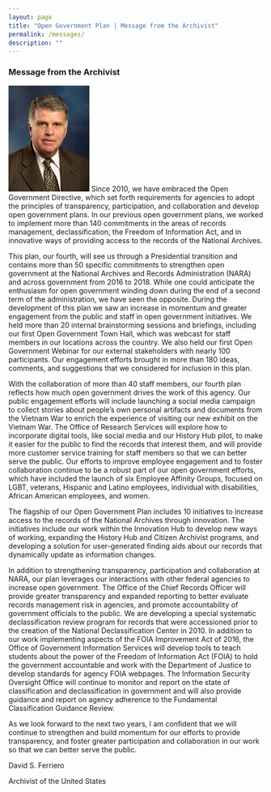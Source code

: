 ```yaml
---
layout: page
title: "Open Government Plan | Message from the Archivist"
permalink: /messages/
description: ""
---
```


### Message from the Archivist

<img src="../assets/images/archivist.png" alt="archivist" class="imgright">
Since 2010, we have embraced the Open Government Directive, which set forth requirements for agencies to adopt the principles of transparency, participation, and collaboration and develop open government plans. In our previous open government plans, we worked to implement more than 140 commitments in the areas of records management, declassification, the Freedom of Information Act, and in innovative ways of providing access to the records of the National Archives.

This plan, our fourth, will see us through a Presidential transition and contains more than 50 specific commitments to strengthen open government at the National Archives and Records Administration (NARA) and across government from 2016 to 2018. While one could anticipate the enthusiasm for open government winding down during the end of a second term of the administration, we have seen the opposite. During the development of this plan we saw an increase in momentum and greater engagement from the public and staff in open government initiatives. We held more than 20 internal brainstorming sessions and briefings, including our first Open Government Town Hall, which was webcast for staff members in our locations across the country. We also held our first Open Government Webinar for our external stakeholders with nearly 100 participants. Our engagement efforts brought in more than 180 ideas, comments, and suggestions that we considered for inclusion in this plan.

With the collaboration of more than 40 staff members, our fourth plan reflects how much open government drives the work of this agency. Our public engagement efforts will include launching a social media campaign to collect stories about people’s own personal artifacts and documents from the Vietnam War to enrich the experience of visiting our new exhibit on the Vietnam War. The Office of Research Services will explore how to incorporate digital tools, like social media and our History Hub pilot, to make it easier for the public to find the records that interest them, and will provide more customer service training for staff members so that we can better serve the public. Our efforts to improve employee engagement and to foster collaboration continue to be a robust part of our open government efforts, which have included the launch of six Employee Affinity Groups, focused on LGBT, veterans, Hispanic and Latino employees, individual with disabilities, African American employees, and women.

The flagship of our Open Government Plan includes 10 initiatives to increase access to the records of the National Archives through innovation. The initiatives include our work within the Innovation Hub to develop new ways of working, expanding the History Hub and Citizen Archivist programs, and developing a solution for user-generated finding aids about our records that dynamically update as information changes.

In addition to strengthening transparency, participation and collaboration at NARA, our plan leverages our interactions with other federal agencies to increase open government. The Office of the Chief Records Officer will provide greater transparency and expanded reporting to better evaluate records management risk in agencies, and promote accountability of government officials to the public. We are developing a special systematic declassification review program for records that were accessioned prior to the creation of the National Declassification Center in 2010. In addition to our work implementing aspects of the FOIA Improvement Act of 2016, the Office of Government Information Services will develop tools to teach students about the power of the Freedom of Information Act (FOIA) to hold the government accountable and work with the Department of Justice to develop standards for agency FOIA webpages. The Information Security Oversight Office will continue to monitor and report on the state of classification and declassification in government and will also provide guidance and report on agency adherence to the Fundamental Classification Guidance Review.

As we look forward to the next two years, I am confident that we will continue to strengthen and build momentum for our efforts to provide transparency, and foster greater participation and collaboration in our work so that we can better serve the public.

David S. Ferriero

Archivist of the United States

